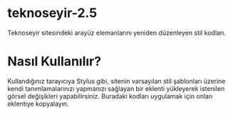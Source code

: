 # teknoseyir-2.5
Teknoseyir sitesindeki arayüz elemanlarını yeniden düzenleyen stil kodları.

# Nasıl Kullanılır?
Kullandığınız tarayıcıya Stylus gibi, sitenin varsayılan stil şablonları üzerine kendi tanımlamalarınızı yapmanızı sağlayan bir eklenti yükleyerek istenilen görsel değişikleri yapabilirsiniz. Buradaki kodları uygulamak için onları eklentiye kopyalayın.
